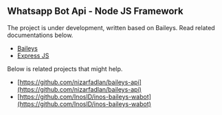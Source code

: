 ## Whatsapp Bot Api - Node JS Framework
The project is under development, written based on Baileys. Read related documentations below.
- [Baileys](https://www.npmjs.com/package/baileys)
- [Express JS](https://expressjs.com/)

Below is related projects that might help.
- [https://github.com/nizarfadlan/baileys-api](https://github.com/nizarfadlan/baileys-api)
- [https://github.com/InosID/inos-baileys-wabot](https://github.com/InosID/inos-baileys-wabot)